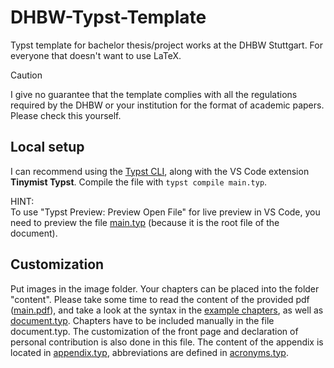 # DHBW-Typst-Template
Typst template for bachelor thesis/project works at the DHBW Stuttgart. For everyone that doesn't want to use LaTeX.

> [!CAUTION]
> I give no guarantee that the template complies with all the regulations required by the DHBW or your institution for the format of academic papers. Please check this yourself.

## Local setup
I can recommend using the [Typst CLI](https://github.com/typst/typst/releases), along with the VS Code extension **Tinymist Typst**. Compile the file with `typst compile main.typ`.

HINT: \
To use "Typst Preview: Preview Open File" for live preview in VS Code, you need to preview the file [main.typ](/main.typ) (because it is the root file of the document).

## Customization
Put images in the image folder. Your chapters can be placed into the folder "content". Please take some time to read the content of the provided pdf ([main.pdf](/main.pdf)), and take a look at the syntax in the [example chapters](/content), as well as [document.typ](/document.typ). Chapters have to be included manually in the file document.typ. The customization of the front page and declaration of personal contribution is also done in this file. The content of the appendix is located in [appendix.typ](/appendix.typ), abbreviations are defined in [acronyms.typ](/acronyms.typ).
